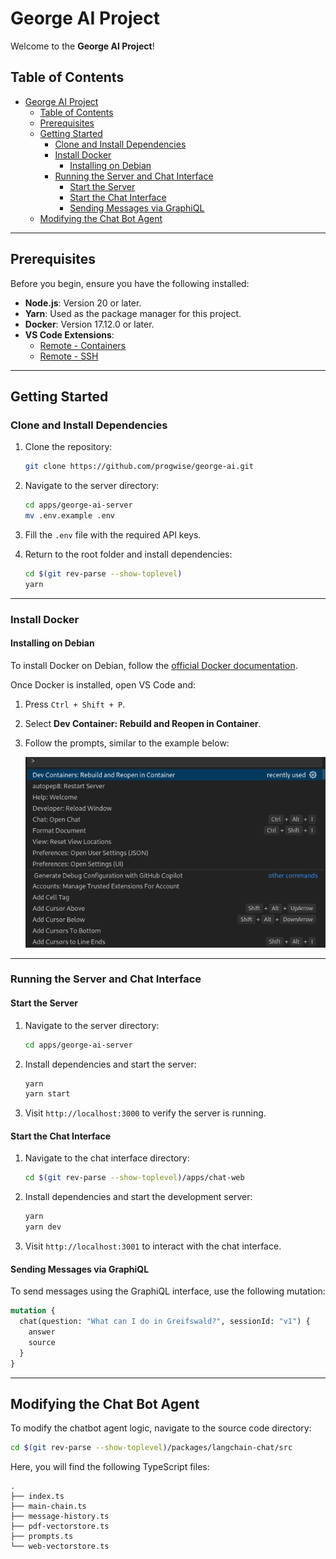 # George AI Project

Welcome to the **George AI Project**!

## Table of Contents

- [George AI Project](#george-ai-project)
  - [Table of Contents](#table-of-contents)
  - [Prerequisites](#prerequisites)
  - [Getting Started](#getting-started)
    - [Clone and Install Dependencies](#clone-and-install-dependencies)
    - [Install Docker](#install-docker)
      - [Installing on Debian](#installing-on-debian)
    - [Running the Server and Chat Interface](#running-the-server-and-chat-interface)
      - [Start the Server](#start-the-server)
      - [Start the Chat Interface](#start-the-chat-interface)
      - [Sending Messages via GraphiQL](#sending-messages-via-graphiql)
  - [Modifying the Chat Bot Agent](#modifying-the-chat-bot-agent)

---

## Prerequisites

Before you begin, ensure you have the following installed:

- **Node.js**: Version 20 or later.
- **Yarn**: Used as the package manager for this project.
- **Docker**: Version 17.12.0 or later.
- **VS Code Extensions**:
  - [Remote - Containers](https://marketplace.visualstudio.com/items?itemName=ms-vscode-remote.remote-containers)
  - [Remote - SSH](https://marketplace.visualstudio.com/items?itemName=ms-vscode-remote.remote-ssh)

---

## Getting Started

### Clone and Install Dependencies

1. Clone the repository:

   ```bash
   git clone https://github.com/progwise/george-ai.git
   ```

2. Navigate to the server directory:

   ```bash
   cd apps/george-ai-server
   mv .env.example .env
   ```

3. Fill the `.env` file with the required API keys.

4. Return to the root folder and install dependencies:
   ```bash
   cd $(git rev-parse --show-toplevel)
   yarn
   ```

---

### Install Docker

#### Installing on Debian

To install Docker on Debian, follow the [official Docker documentation](https://docs.docker.com/desktop/setup/install/linux/debian/).

Once Docker is installed, open VS Code and:

1. Press `Ctrl + Shift + P`.
2. Select **Dev Container: Rebuild and Reopen in Container**.
3. Follow the prompts, similar to the example below:

   ![alt text](<Screenshot from 2024-12-01 16-57-47.png>)

---

### Running the Server and Chat Interface

#### Start the Server

1. Navigate to the server directory:

   ```bash
   cd apps/george-ai-server
   ```

2. Install dependencies and start the server:

   ```bash
   yarn
   yarn start
   ```

3. Visit `http://localhost:3000` to verify the server is running.

#### Start the Chat Interface

1. Navigate to the chat interface directory:

   ```bash
   cd $(git rev-parse --show-toplevel)/apps/chat-web
   ```

2. Install dependencies and start the development server:

   ```bash
   yarn
   yarn dev
   ```

3. Visit `http://localhost:3001` to interact with the chat interface.

#### Sending Messages via GraphiQL

To send messages using the GraphiQL interface, use the following mutation:

```graphql
mutation {
  chat(question: "What can I do in Greifswald?", sessionId: "v1") {
    answer
    source
  }
}
```

---

## Modifying the Chat Bot Agent

To modify the chatbot agent logic, navigate to the source code directory:

```bash
cd $(git rev-parse --show-toplevel)/packages/langchain-chat/src
```

Here, you will find the following TypeScript files:

```plaintext
.
├── index.ts
├── main-chain.ts
├── message-history.ts
├── pdf-vectorstore.ts
├── prompts.ts
└── web-vectorstore.ts
```
